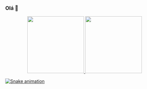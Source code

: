 ### Olá 👋

<div align="center">
  <a href="https://github.com/gleenout">
  <img height="180em" src="https://github-readme-stats.vercel.app/api?username=gleenout&show_icons=true&theme=dark&locale=pt-br&include_all_commits=true&count_private=true"/>
  <img height="180em" src="https://github-readme-stats.vercel.app/api/top-langs/?username=gleenout&locale=pt-br&layout=compact&langs_count=7&theme=dark"/>
</div>

![Snake animation](https://github.com/gleenout/gleenout/blob/output/github-contribution-grid-snake.svg)
